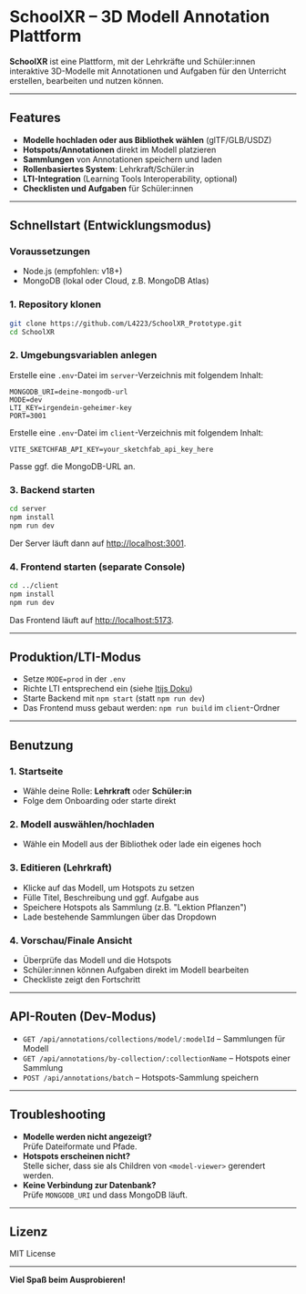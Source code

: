 # SchoolXR – 3D Modell Annotation Plattform

**SchoolXR** ist eine Plattform, mit der Lehrkräfte und Schüler:innen interaktive 3D-Modelle mit Annotationen und Aufgaben für den Unterricht erstellen, bearbeiten und nutzen können.

---

## Features

- **Modelle hochladen oder aus Bibliothek wählen** (glTF/GLB/USDZ)
- **Hotspots/Annotationen** direkt im Modell platzieren
- **Sammlungen** von Annotationen speichern und laden
- **Rollenbasiertes System**: Lehrkraft/Schüler:in
- **LTI-Integration** (Learning Tools Interoperability, optional)
- **Checklisten und Aufgaben** für Schüler:innen

---

## Schnellstart (Entwicklungsmodus)

### Voraussetzungen

- Node.js (empfohlen: v18+)
- MongoDB (lokal oder Cloud, z.B. MongoDB Atlas)

### 1. Repository klonen

```bash
git clone https://github.com/L4223/SchoolXR_Prototype.git
cd SchoolXR
```

### 2. Umgebungsvariablen anlegen

Erstelle eine `.env`-Datei im `server`-Verzeichnis mit folgendem Inhalt:

```
MONGODB_URI=deine-mongodb-url
MODE=dev
LTI_KEY=irgendein-geheimer-key
PORT=3001
```

Erstelle eine `.env`-Datei im `client`-Verzeichnis mit folgendem Inhalt:

```
VITE_SKETCHFAB_API_KEY=your_sketchfab_api_key_here
```

Passe ggf. die MongoDB-URL an.

### 3. Backend starten

```bash
cd server
npm install
npm run dev
```
Der Server läuft dann auf [http://localhost:3001](http://localhost:3001).

### 4. Frontend starten (separate Console)

```bash
cd ../client
npm install
npm run dev
```
Das Frontend läuft auf [http://localhost:5173](http://localhost:5173).

---

## Produktion/LTI-Modus

- Setze `MODE=prod` in der `.env`
- Richte LTI entsprechend ein (siehe [ltijs Doku](https://cvmcosta.me/ltijs/guide/))
- Starte Backend mit `npm start` (statt `npm run dev`)
- Das Frontend muss gebaut werden: `npm run build` im `client`-Ordner

---

## Benutzung

### 1. Startseite

- Wähle deine Rolle: **Lehrkraft** oder **Schüler:in**
- Folge dem Onboarding oder starte direkt

### 2. Modell auswählen/hochladen

- Wähle ein Modell aus der Bibliothek oder lade ein eigenes hoch

### 3. Editieren (Lehrkraft)

- Klicke auf das Modell, um Hotspots zu setzen
- Fülle Titel, Beschreibung und ggf. Aufgabe aus
- Speichere Hotspots als Sammlung (z.B. "Lektion Pflanzen")
- Lade bestehende Sammlungen über das Dropdown

### 4. Vorschau/Finale Ansicht

- Überprüfe das Modell und die Hotspots
- Schüler:innen können Aufgaben direkt im Modell bearbeiten
- Checkliste zeigt den Fortschritt

---

## API-Routen (Dev-Modus)

- `GET /api/annotations/collections/model/:modelId` – Sammlungen für Modell
- `GET /api/annotations/by-collection/:collectionName` – Hotspots einer Sammlung
- `POST /api/annotations/batch` – Hotspots-Sammlung speichern

---

## Troubleshooting

- **Modelle werden nicht angezeigt?**  
  Prüfe Dateiformate und Pfade.
- **Hotspots erscheinen nicht?**  
  Stelle sicher, dass sie als Children von `<model-viewer>` gerendert werden.
- **Keine Verbindung zur Datenbank?**  
  Prüfe `MONGODB_URI` und dass MongoDB läuft.

---

## Lizenz

MIT License

---

**Viel Spaß beim Ausprobieren!**
